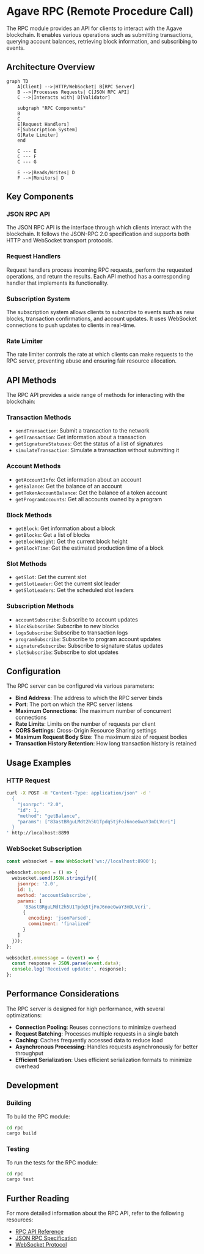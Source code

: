 # Agave RPC (Remote Procedure Call)

The RPC module provides an API for clients to interact with the Agave blockchain. It enables various operations such as submitting transactions, querying account balances, retrieving block information, and subscribing to events.

## Architecture Overview

```mermaid
graph TD
    A[Client] -->|HTTP/WebSocket| B[RPC Server]
    B -->|Processes Requests| C[JSON RPC API]
    C -->|Interacts with| D[Validator]
    
    subgraph "RPC Components"
    B
    C
    E[Request Handlers]
    F[Subscription System]
    G[Rate Limiter]
    end
    
    C --- E
    C --- F
    C --- G
    
    E -->|Reads/Writes| D
    F -->|Monitors| D
```

## Key Components

### JSON RPC API
The JSON RPC API is the interface through which clients interact with the blockchain. It follows the JSON-RPC 2.0 specification and supports both HTTP and WebSocket transport protocols.

### Request Handlers
Request handlers process incoming RPC requests, perform the requested operations, and return the results. Each API method has a corresponding handler that implements its functionality.

### Subscription System
The subscription system allows clients to subscribe to events such as new blocks, transaction confirmations, and account updates. It uses WebSocket connections to push updates to clients in real-time.

### Rate Limiter
The rate limiter controls the rate at which clients can make requests to the RPC server, preventing abuse and ensuring fair resource allocation.

## API Methods

The RPC API provides a wide range of methods for interacting with the blockchain:

### Transaction Methods
- `sendTransaction`: Submit a transaction to the network
- `getTransaction`: Get information about a transaction
- `getSignatureStatuses`: Get the status of a list of signatures
- `simulateTransaction`: Simulate a transaction without submitting it

### Account Methods
- `getAccountInfo`: Get information about an account
- `getBalance`: Get the balance of an account
- `getTokenAccountBalance`: Get the balance of a token account
- `getProgramAccounts`: Get all accounts owned by a program

### Block Methods
- `getBlock`: Get information about a block
- `getBlocks`: Get a list of blocks
- `getBlockHeight`: Get the current block height
- `getBlockTime`: Get the estimated production time of a block

### Slot Methods
- `getSlot`: Get the current slot
- `getSlotLeader`: Get the current slot leader
- `getSlotLeaders`: Get the scheduled slot leaders

### Subscription Methods
- `accountSubscribe`: Subscribe to account updates
- `blockSubscribe`: Subscribe to new blocks
- `logsSubscribe`: Subscribe to transaction logs
- `programSubscribe`: Subscribe to program account updates
- `signatureSubscribe`: Subscribe to signature status updates
- `slotSubscribe`: Subscribe to slot updates

## Configuration

The RPC server can be configured via various parameters:

- **Bind Address**: The address to which the RPC server binds
- **Port**: The port on which the RPC server listens
- **Maximum Connections**: The maximum number of concurrent connections
- **Rate Limits**: Limits on the number of requests per client
- **CORS Settings**: Cross-Origin Resource Sharing settings
- **Maximum Request Body Size**: The maximum size of request bodies
- **Transaction History Retention**: How long transaction history is retained

## Usage Examples

### HTTP Request

```bash
curl -X POST -H "Content-Type: application/json" -d '
  {
    "jsonrpc": "2.0",
    "id": 1,
    "method": "getBalance",
    "params": ["83astBRguLMdt2h5U1Tpdq5tjFoJ6noeGwaY3mDLVcri"]
  }
' http://localhost:8899
```

### WebSocket Subscription

```javascript
const websocket = new WebSocket('ws://localhost:8900');

websocket.onopen = () => {
  websocket.send(JSON.stringify({
    jsonrpc: '2.0',
    id: 1,
    method: 'accountSubscribe',
    params: [
      '83astBRguLMdt2h5U1Tpdq5tjFoJ6noeGwaY3mDLVcri',
      {
        encoding: 'jsonParsed',
        commitment: 'finalized'
      }
    ]
  }));
};

websocket.onmessage = (event) => {
  const response = JSON.parse(event.data);
  console.log('Received update:', response);
};
```

## Performance Considerations

The RPC server is designed for high performance, with several optimizations:

- **Connection Pooling**: Reuses connections to minimize overhead
- **Request Batching**: Processes multiple requests in a single batch
- **Caching**: Caches frequently accessed data to reduce load
- **Asynchronous Processing**: Handles requests asynchronously for better throughput
- **Efficient Serialization**: Uses efficient serialization formats to minimize overhead

## Development

### Building

To build the RPC module:

```bash
cd rpc
cargo build
```

### Testing

To run the tests for the RPC module:

```bash
cd rpc
cargo test
```

## Further Reading

For more detailed information about the RPC API, refer to the following resources:

- [RPC API Reference](https://docs.anza.xyz/api)
- [JSON RPC Specification](https://www.jsonrpc.org/specification)
- [WebSocket Protocol](https://datatracker.ietf.org/doc/html/rfc6455)